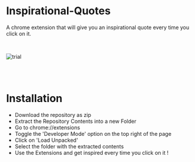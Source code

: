 # Inspirational-Quotes

A chrome extension that will give you an inspirational quote every time you click on it.

<br>

  
![trial](https://user-images.githubusercontent.com/59497243/124646095-da6baf00-deb1-11eb-8741-2b8430c9defc.JPG)


<br><br>


# Installation

- Download the repository as zip
- Extract the Repository Contents into a new Folder
- Go to chrome://extensions
- Toggle the 'Developer Mode' option on the top right of the page
- Click on 'Load Unpacked'
- Select the folder with the extracted contents
- Use the Extensions and get inspired every time you click on it !



